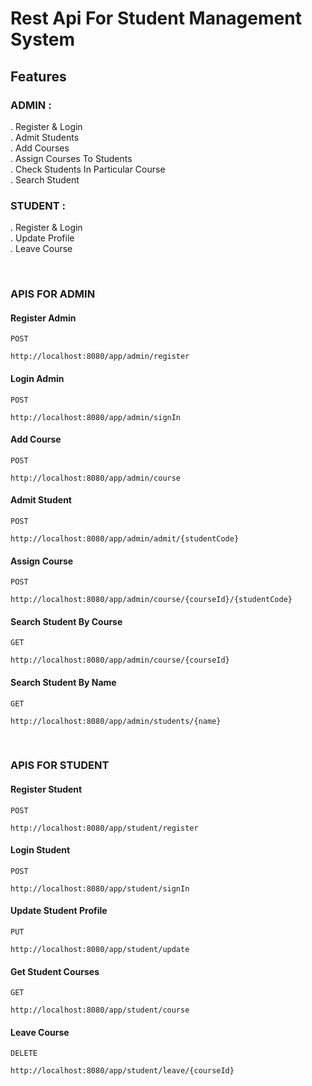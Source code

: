 # Rest Api For Student Management System

## Features
### ADMIN :
. Register & Login <br>
. Admit Students <br>
. Add Courses <br>
. Assign Courses To Students <br>
. Check Students In Particular Course <br>
. Search Student <br>

### STUDENT :
. Register & Login <br>
. Update Profile <br>
. Leave Course

&nbsp;
### APIS FOR ADMIN
#### Register Admin 
`POST`
```
http://localhost:8080/app/admin/register

```
#### Login Admin
`POST`
```
http://localhost:8080/app/admin/signIn

```
#### Add Course
`POST`
```
http://localhost:8080/app/admin/course

```
#### Admit Student
`POST`
```
http://localhost:8080/app/admin/admit/{studentCode}

```
#### Assign Course 
`POST`
```
http://localhost:8080/app/admin/course/{courseId}/{studentCode}

```
#### Search Student By Course
`GET`
```
http://localhost:8080/app/admin/course/{courseId}

```
#### Search Student By Name
`GET`
```
http://localhost:8080/app/admin/students/{name}

```

&nbsp;
### APIS FOR STUDENT
#### Register Student 
`POST`
```
http://localhost:8080/app/student/register

```
#### Login Student
`POST`
```
http://localhost:8080/app/student/signIn

```
#### Update Student Profile
`PUT`
```
http://localhost:8080/app/student/update

```
#### Get Student Courses
`GET`
```
http://localhost:8080/app/student/course

```
#### Leave Course
`DELETE`
```
http://localhost:8080/app/student/leave/{courseId}

```







